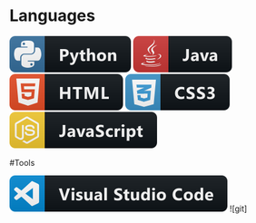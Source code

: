 # Languages

![python](https://github.com/MikeCodesDotNET/ColoredBadges/blob/master/svg/dev/languages/python.svg) ![java](https://github.com/MikeCodesDotNET/ColoredBadges/blob/master/svg/dev/languages/java.svg) ![html](https://github.com/MikeCodesDotNET/ColoredBadges/blob/master/svg/dev/languages/html.svg) ![css3](https://github.com/MikeCodesDotNET/ColoredBadges/blob/master/svg/dev/languages/css3.svg) ![js](https://github.com/MikeCodesDotNET/ColoredBadges/blob/master/svg/dev/languages/js.svg)

#Tools

![vsc](https://github.com/MikeCodesDotNET/ColoredBadges/blob/master/svg/dev/tools/visualstudio_code.svg) ![git]